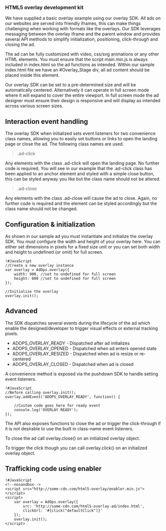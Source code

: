 ### HTML5 overlay development kit

We have supplied a basic overlay example using our overlay SDK. All ads on our websites are served into friendly iframes, this can make things challenging when working with formats like the overlays. Our SDK leverages messaging between the overlay iframe and the parent window and provides several API methods to simplify initialization, positioning, click-through and closing the ad.

The ad can be fully customized with video, css/svg animations or any other HTML elements. You must ensure that the script main.min.js is always included in index.html so the ad functions as intended. Within our sample index.html file we have an #Overlay_Stage div, all ad content should be placed inside this element.

Our overlay SDK can be set to a pre-determined size and will be automatically centered. Alternatively it can operate in full screen mode where it will expand to cover the entire viewport. In full screen mode the ad designer must ensure their design is responsive and will display as intended across various screen sizes.

## Interaction event handling

The overlay SDK when initialized sets event listeners for two convenience class names, allowing you to easily set buttons or links to open the landing page or close the ad. The following class names are used.

> .ad-click

Any elements with the class .ad-click will open the landing page. No further code is required. You will see in our example that the .ad-click class has been applied to an anchor element and styled with a simple close button, this can be styled anyway you like but the class name should not be altered.

> .ad-close

Any elements with the class .ad-close will cause the ad to close. Again, no further code is required and the element can be styled accordingly but the class name should not be changed.

## Configuration & initialization

As shown in our sample ad you must instantiate and initialize the overlay SDK. You must configure the width and height of your overlay here. You can either set dimensions in pixels for a fixed size unit or you can set both width and height to undefined (or omit) for full screen.

```
!#JavaScript
//Create a new overlay instance
var overlay = AdOps.overlay({
	width: 900, //set to undefined for full screen
	height: 600 //set to undefined for full screen
});

//Initialize the overlay
overlay.init();
```

## Advanced
The SDK dispatches several events during the lifecycle of the ad which enable the designed/developer to trigger visual effects or external tracking pixels.

* ADOPS_OVERLAY_READY - Dispatched after ad initializes
* ADOPS_OVERLAY_OPENED - Dispatched when ad enters opened state
* ADOPS_OVERLAY_RESIZED - Dispatched when ad is resize or re-centered
* ADOPS_OVERLAY_CLOSED - Dispatched when ad is closed

A convenience method is exposed via the pushdown SDK to handle setting event listeners.

```
!#JavaScript
//Before calling overlay.init();
overlay.addEvent('ADOPS_OVERLAY_READY', function() {

    //Custom code goes here for ready event
    console.log('OVERLAY READY');
});
```
The API also exposes functions to close the ad or trigger the click-through if it is not desirable to use the built in class-name event listeners.

To close the ad call overlay.close() on an initialized overlay object.

To trigger the click though you can call overlay.click() on an initialized overlay object.

## Trafficking code using enabler
```
!#JavaScript
<!--nosandbox-->
<script src="http://some-cdn.com/html5-overlay/enabler.min.js"></script>
<script>
	var overlay = AdOps.overlay({
        src: 'http://some-cdn.com/html5-overlay-ad/index.html',
        clickUrl: '#{click("defaultClick")}'
	});
	overlay.init();
</script>

```
